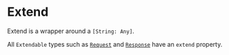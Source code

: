 # Extend

Extend is a wrapper around a `[String: Any]`.

All `Extendable` types such as [`Request`](request.md) and [`Response`](response.md) have an `extend` property.

